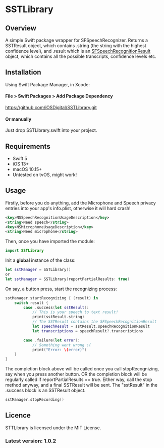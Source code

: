 # SSTLibrary

## Overview
A simple Swift package wrapper for SFSpeechRecognizer. Returns a SSTResult object, which contains .string (the string with the highest confidence level), and .result which is an [SFSpeechRecognitionResult](https://developer.apple.com/documentation/speech/sfspeechrecognitionresult) object, which contains all the possible transcripts, confidence levels etc.

## Installation
Using Swift Package Manager, in Xcode:

#### File > Swift Packages > Add Package Dependency
https://github.com/iOSDigital/SSTLibrary.git

#### Or manually
Just drop SSTLibrary.swift into your project.

## Requirements
* Swift 5
* iOS 13+
* macOS 10.15+
* Untested on tvOS, might work!

## Usage
Firstly, before you do anything, add the Microphone and Speech privacy entries into your app's info.plist, otherwise it will hard crash!

```xml
<key>NSSpeechRecognitionUsageDescription</key>
<string>Need speech</string>
<key>NSMicrophoneUsageDescription</key>
<string>Need microphone</string>
```

Then, once you have imported the module:

```swift
import SSTLibrary
```

Init a **global** instance of the class:

```swift
let sstManager = SSTLibrary()
or
let sstManager = SSTLibrary(reportPartialResults: true)
```

On say, a button press, start the recognizing process:

```swift
sstManager.startRecognizing { (result) in
    switch result {
        case .success(let sstResult):
            // This is your speech to text result!
            print(sstResult.string)
            // The SSTResult contains the SFSpeechRecognitionResult
            let speechResult = sstResult.speechRecognitionResult
            let transcriptions = speechResult?.transcriptions

        case .failure(let error):
            // Something went wrong :(
            print("Error: \(error)")
    }
}
```

The completion block above will be called once you call stopRecognizing, say when you press another button.
OR the completion block will be regularly called if reportPartialResults == true.
Either way, call the stop method anyway, and a final SSTResult will be sent.
The "sstResult" in the .success block is an SSTResult object.

```swift
sstManager.stopRecording()
```

## Licence
STTLibrary is licensed under the MIT License.

### Latest version: 1.0.2
